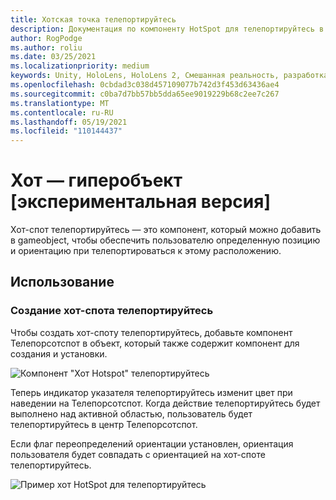 ```yaml
---
title: Хотская точка телепортируйтесь
description: Документация по компоненту HotSpot для телепортируйтесь в МРТК
author: RogPodge
ms.author: roliu
ms.date: 03/25/2021
ms.localizationpriority: medium
keywords: Unity, HoloLens, HoloLens 2, Смешанная реальность, разработка, МРТК, система телепортируйтесь, хотная точка телепортируйтесь
ms.openlocfilehash: 0cbdad3c038d457109077b742d3f453d63436ae4
ms.sourcegitcommit: c0ba7d7bb57bb5dda65ee9019229b68c2ee7c267
ms.translationtype: MT
ms.contentlocale: ru-RU
ms.lasthandoff: 05/19/2021
ms.locfileid: "110144437"
---
```

# <a name="teleport-hotspot-experimental"></a>Хот — гиперобъект [экспериментальная версия]

Хот-спот телепортируйтесь — это компонент, который можно добавить в gameobject, чтобы обеспечить пользователю определенную позицию и ориентацию при телепортироваться к этому расположению.

## <a name="usage"></a>Использование

### <a name="how-to-create-a-teleport-hotspot"></a>Создание хот-спота телепортируйтесь

Чтобы создать хот-споту телепортируйтесь, добавьте компонент Телепорсотспот в объект, который также содержит компонент для создания и установки. 

![Компонент "Хот Hotspot" телепортируйтесь](../images/teleport/TeleportHotspotComponent.png)

Теперь индикатор указателя телепортируйтесь изменит цвет при наведении на Телепорсотспот. Когда действие телепортируйтесь будет выполнено над активной областью, пользователь будет телепортируйтесь в центр Телепорсотспот.

Если флаг переопределений ориентации установлен, ориентация пользователя будет совпадать с ориентацией на хот-споте телепортируйтесь.

![Пример хот HotSpot для телепортируйтесь](../images/teleport/TeleportHotspotExample.gif)

